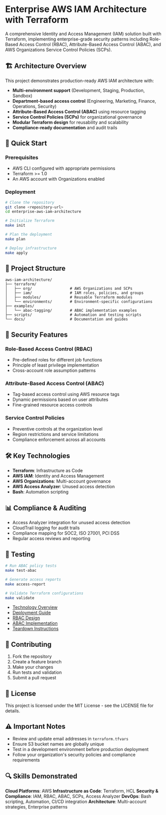 # Enterprise AWS IAM Architecture with Terraform

A comprehensive Identity and Access Management (IAM) solution built with Terraform, implementing enterprise-grade security patterns including Role-Based Access Control (RBAC), Attribute-Based Access Control (ABAC), and AWS Organizations Service Control Policies (SCPs).

## 🏗️ Architecture Overview

This project demonstrates production-ready AWS IAM architecture with:

- **Multi-environment support** (Development, Staging, Production, Sandbox)
- **Department-based access control** (Engineering, Marketing, Finance, Operations, Security)
- **Attribute-Based Access Control (ABAC)** using resource tagging
- **Service Control Policies (SCPs)** for organizational governance
- **Modular Terraform design** for reusability and scalability
- **Compliance-ready documentation** and audit trails

## 🚀 Quick Start

### Prerequisites
- AWS CLI configured with appropriate permissions
- Terraform >= 1.0
- An AWS account with Organizations enabled

### Deployment
```bash
# Clone the repository
git clone <repository-url>
cd enterprise-aws-iam-architecture

# Initialize Terraform
make init

# Plan the deployment
make plan

# Deploy infrastructure
make apply
```

## 📁 Project Structure

```
aws-iam-architecture/
├── terraform/
│   ├── org/                 # AWS Organizations and SCPs
│   ├── iam/                 # IAM roles, policies, and groups
│   ├── modules/             # Reusable Terraform modules
│   └── environments/        # Environment-specific configurations
├── examples/
│   └── abac-tagging/        # ABAC implementation examples
├── scripts/                 # Automation and testing scripts
└── docs/                    # Documentation and guides
```

## 🔐 Security Features

### Role-Based Access Control (RBAC)
- Pre-defined roles for different job functions
- Principle of least privilege implementation
- Cross-account role assumption patterns

### Attribute-Based Access Control (ABAC)
- Tag-based access control using AWS resource tags
- Dynamic permissions based on user attributes
- Fine-grained resource access controls

### Service Control Policies
- Preventive controls at the organization level
- Region restrictions and service limitations
- Compliance enforcement across all accounts

## 🛠️ Key Technologies

- **Terraform**: Infrastructure as Code
- **AWS IAM**: Identity and Access Management
- **AWS Organizations**: Multi-account governance
- **AWS Access Analyzer**: Unused access detection
- **Bash**: Automation scripting

## 📊 Compliance & Auditing

- Access Analyzer integration for unused access detection
- CloudTrail logging for audit trails
- Compliance mapping for SOC2, ISO 27001, PCI DSS
- Regular access reviews and reporting

## 🧪 Testing

```bash
# Run ABAC policy tests
make test-abac

# Generate access reports
make access-report

# Validate Terraform configurations
make validate
```



- [Technology Overview](docs/TECHNOLOGY.md)
- [Deployment Guide](docs/deployment-guide.md)
- [RBAC Design](docs/rbac-design.md)
- [ABAC Implementation](docs/abac-implementation.md)
- [Teardown Instructions](docs/TEARDOWN.md)

## 🤝 Contributing

1. Fork the repository
2. Create a feature branch
3. Make your changes
4. Run tests and validation
5. Submit a pull request

## 📄 License

This project is licensed under the MIT License - see the LICENSE file for details.

## ⚠️ Important Notes

- Review and update email addresses in `terraform.tfvars`
- Ensure S3 bucket names are globally unique
- Test in a development environment before production deployment
- Follow your organization's security policies and compliance requirements

## 🔍 Skills Demonstrated

**Cloud Platforms**: AWS
**Infrastructure as Code**: Terraform, HCL
**Security & Compliance**: IAM, RBAC, ABAC, SCPs, Access Analyzer
**DevOps**: Bash scripting, Automation, CI/CD integration
**Architecture**: Multi-account strategies, Enterprise patterns
